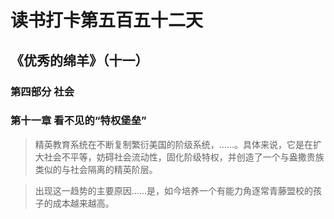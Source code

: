 # 读书打卡第五百五十二天
## 《优秀的绵羊》（十一）
### 第四部分 社会
### 第十一章 看不见的“特权堡垒”
> 精英教育系统在不断复制繁衍美国的阶级系统，……。具体来说，它是在扩大社会不平等，妨碍社会流动性，固化阶级特权，并创造了一个与盎撒贵族类似的与社会隔离的精英阶层。

> 出现这一趋势的主要原因……是，如今培养一个有能力角逐常青藤盟校的孩子的成本越来越高。